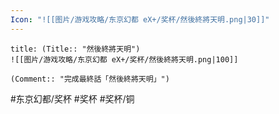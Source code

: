 ```yaml
---
Icon: "![[图片/游戏攻略/东京幻都 eX+/奖杯/然後終將天明.png|30]]"
---
```

```ad-common-bronze-trophy
title: (Title:: "然後終將天明")
![[图片/游戏攻略/东京幻都 eX+/奖杯/然後終將天明.png|100]]

(Comment:: "完成最終話「然後終將天明」")
```

#东京幻都/奖杯 #奖杯 #奖杯/铜
